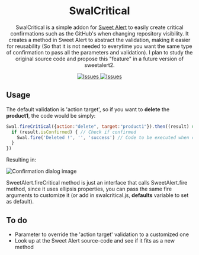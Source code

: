  <h1 align="center">SwalCritical</h1>

  <p align="center">
SwalCritical is a simple addon for <a href="https://github.com/sweetalert2/sweetalert2">Sweet Alert</a> to easily create critical confirmations such as the GitHub's when changing repository visibility. It creates a method in Sweet Alert to abstract the validation, making it easier for reusability (So that it is not needed to everytime you want the same type of confirmation to pass all the parameters and validation). I plan to study the original source code and propose this "feature" in a future version of sweetalert2.  </p>

  <p align="center">
     <a href="https://github.com/rafaelfaustini/swalCritical/issues">
      <img alt="Issues" src="https://img.shields.io/github/issues/rafaelfaustini/swalCritical?color=f44336" />
    </a>
     <a href="https://github.com/rafaelfaustini/swalCritical/pulls">
      <img alt="Issues" src="https://img.shields.io/github/issues-pr/rafaelfaustini/swalCritical?color=f44336" />
    </a>
  </p>

## Usage
The default validation is 'action target', so if you want to **delete** the **product1**, the code would be simply:
```javascript
Swal.fireCritical({action:"delete", target:"product1"}).then((result) => {
  if (result.isConfirmed) { // Check if confirmed
    Swal.fire('Deleted !', '', 'success') // Code to be executed when confirmed
  }
})
```

Resulting in:

![Confirmation dialog image](https://i.imgur.com/tLe2yn9.jpg)


SweetAlert.fireCritical method is just an interface that calls SweetAlert.fire method, since it uses ellipsis properties, you can pass the same fire arguments to customize it (or add in swalcritical.js, **defaults** variable to set as default).

## To do
- Parameter to override the 'action target' validation to a customized one
- Look up at the Sweet Alert source-code and see if it fits as a new method
